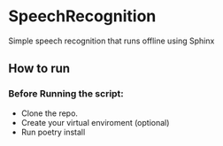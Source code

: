 # SpeechRecognition

Simple speech recognition that runs offline using Sphinx

## How to run

### Before Running the script:

- Clone the repo.
- Create your virtual enviroment (optional)
- Run poetry install


